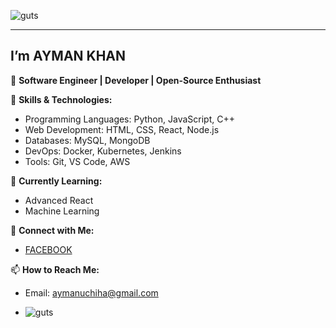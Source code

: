

![guts](https://github.com/user-attachments/assets/cb2d56ce-565e-4a5f-b903-2b1cf6b17cc4)

                     
---
 I’m AYMAN KHAN
  ---

🚀 **Software Engineer | Developer | Open-Source Enthusiast**

 🔧 **Skills & Technologies:**
- Programming Languages: Python, JavaScript, C++
- Web Development: HTML, CSS, React, Node.js
- Databases: MySQL, MongoDB
- DevOps: Docker, Kubernetes, Jenkins
- Tools: Git, VS Code, AWS

🌱 **Currently Learning:**
- Advanced React
- Machine Learning

🔗 **Connect with Me:**
- [FACEBOOK]([your-linkedin-url](https://www.facebook.com/profile.php?id=61556927296348))


📫 **How to Reach Me:**
- Email: aymanuchiha@gmail.com

- ![guts](https://github.com/user-attachments/assets/f5221b39-0626-491b-b7d9-bdaaa216c02d)

  
